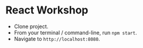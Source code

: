 # React Workshop
- Clone project.
- From your terminal / command-line, run `npm start`.
- Navigate to `http://localhost:8080`.
